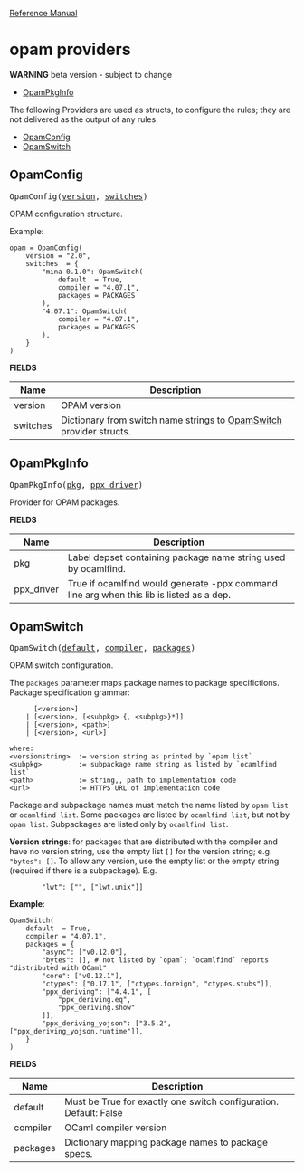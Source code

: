 [Reference Manual](index.md)

# opam providers

**WARNING**  beta version - subject to change

* [OpamPkgInfo](#opampkginfo)

The following Providers are used as structs, to configure the rules;
they are not delivered as the output of any rules.

* [OpamConfig](#opamconfig)
* [OpamSwitch](#opamswitch)

<a id="#OpamConfig"></a>

## OpamConfig

<pre>
OpamConfig(<a href="#OpamConfig-version">version</a>, <a href="#OpamConfig-switches">switches</a>)
</pre>

OPAM configuration structure.

Example:

```
opam = OpamConfig(
    version = "2.0",
    switches  = {
        "mina-0.1.0": OpamSwitch(
            default  = True,
            compiler = "4.07.1",
            packages = PACKAGES
        ),
        "4.07.1": OpamSwitch(
            compiler = "4.07.1",
            packages = PACKAGES
        ),
    }
)
```


**FIELDS**


| Name  | Description |
| ------------- | ------------- |
| <a id="OpamConfig-version"></a>version |  OPAM version    |
| <a id="OpamConfig-switches"></a>switches |  Dictionary from switch name strings to [OpamSwitch](#opamswitch) provider structs.    |


<a id="#OpamPkgInfo"></a>

## OpamPkgInfo

<pre>
OpamPkgInfo(<a href="#OpamPkgInfo-pkg">pkg</a>, <a href="#OpamPkgInfo-ppx_driver">ppx_driver</a>)
</pre>

Provider for OPAM packages.

**FIELDS**


| Name  | Description |
| ------------- | ------------- |
| <a id="OpamPkgInfo-pkg"></a>pkg |  Label depset containing package name string used by ocamlfind.    |
| <a id="OpamPkgInfo-ppx_driver"></a>ppx_driver |  True if ocamlfind would generate -ppx command line arg when this lib is listed as a dep.    |


<a id="#OpamSwitch"></a>

## OpamSwitch

<pre>
OpamSwitch(<a href="#OpamSwitch-default">default</a>, <a href="#OpamSwitch-compiler">compiler</a>, <a href="#OpamSwitch-packages">packages</a>)
</pre>

OPAM switch configuration.

The `packages` parameter maps package names to package specifictions.
Package specification grammar:

```
      [<version>]
    | [<version>, [<subpkg> {, <subpkg>}*]]
    | [<version>, <path>]
    | [<version>, <url>]

where:
<versionstring>  := version string as printed by `opam list`
<subpkg>         := subpackage name string as listed by `ocamlfind list`
<path>           := string,, path to implementation code
<url>            := HTTPS URL of implementation code
```

Package and subpackage names must match the name listed by `opam list`
or `ocamlfind list`. Some packages are listed by `ocamlfind list`, but
not by `opam list`.  Subpackages are listed only by `ocamlfind list`.

**Version strings**: for packages that are distributed with the
compiler and have no version string, use the empty list `[]` for the
version string; e.g. `"bytes": []`. To allow any version, use the
empty list or the empty string (required if there is a subpackage).  E.g.

```
        "lwt": ["", ["lwt.unix"]]
```

**Example**:

```
OpamSwitch(
    default  = True,
    compiler = "4.07.1",
    packages = {
        "async": ["v0.12.0"],
        "bytes": [], # not listed by `opam`; `ocamlfind` reports "distributed with OCaml"
        "core": ["v0.12.1"],
        "ctypes": ["0.17.1", ["ctypes.foreign", "ctypes.stubs"]],
        "ppx_deriving": ["4.4.1", [
            "ppx_deriving.eq",
            "ppx_deriving.show"
        ]],
        "ppx_deriving_yojson": ["3.5.2", ["ppx_deriving_yojson.runtime"]],
    }
)
```
    

**FIELDS**


| Name  | Description |
| ------------- | ------------- |
| <a id="OpamSwitch-default"></a>default |  Must be True for exactly one switch configuration. Default: False    |
| <a id="OpamSwitch-compiler"></a>compiler |  OCaml compiler version    |
| <a id="OpamSwitch-packages"></a>packages |  Dictionary mapping package names to package specs.    |


